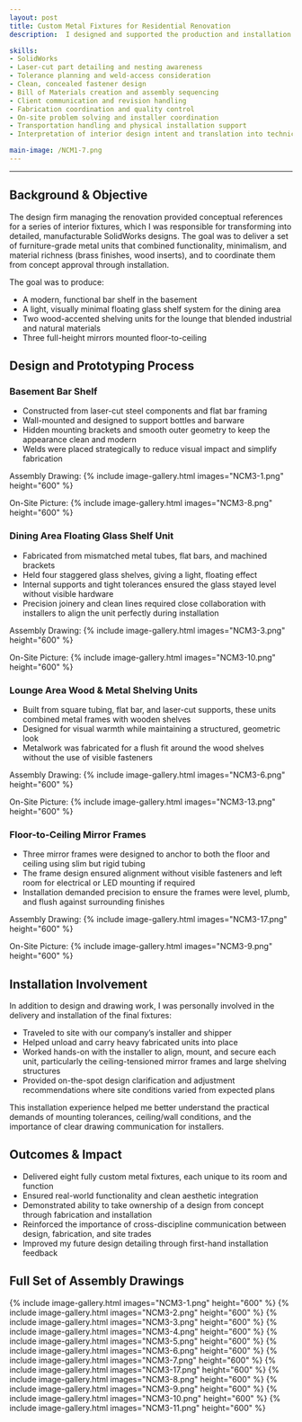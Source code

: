 ```yaml
---
layout: post
title: Custom Metal Fixtures for Residential Renovation
description:  I designed and supported the production and installation of a full suite of custom interior metal fixtures for a high-end residential renovation. The project included a basement bar shelf, a floating glass shelf system in the dining area, two metal/wood shelf units in the lounge, and three full-height mirror frames mounted floor-to-ceiling. Each piece was tailored to suit the architectural style of its space and required structural integrity, high finish quality, and seamless integration into the home.

skills: 
- SolidWorks
- Laser-cut part detailing and nesting awareness
- Tolerance planning and weld-access consideration
- Clean, concealed fastener design
- Bill of Materials creation and assembly sequencing
- Client communication and revision handling
- Fabrication coordination and quality control
- On-site problem solving and installer coordination
- Transportation handling and physical installation support
- Interpretation of interior design intent and translation into technical drawings

main-image: /NCM1-7.png
---
```


---
## Background & Objective
The design firm managing the renovation provided conceptual references for a series of interior fixtures, which I was responsible for transforming into detailed, manufacturable SolidWorks designs. The goal was to deliver a set of furniture-grade metal units that combined functionality, minimalism, and material richness (brass finishes, wood inserts), and to coordinate them from concept approval through installation.

The goal was to produce:

- A modern, functional bar shelf in the basement
- A light, visually minimal floating glass shelf system for the dining area
- Two wood-accented shelving units for the lounge that blended industrial and natural materials
- Three full-height mirrors mounted floor-to-ceiling

## Design and Prototyping Process
### Basement Bar Shelf
- Constructed from laser-cut steel components and flat bar framing
- Wall-mounted and designed to support bottles and barware
- Hidden mounting brackets and smooth outer geometry to keep the appearance clean and modern
- Welds were placed strategically to reduce visual impact and simplify fabrication

Assembly Drawing:
{% include image-gallery.html images="NCM3-1.png" height="600" %}

On-Site Picture:
{% include image-gallery.html images="NCM3-8.png" height="600" %}

### Dining Area Floating Glass Shelf Unit
- Fabricated from mismatched metal tubes, flat bars, and machined brackets
- Held four staggered glass shelves, giving a light, floating effect
- Internal supports and tight tolerances ensured the glass stayed level without visible hardware
- Precision joinery and clean lines required close collaboration with installers to align the unit perfectly during installation

Assembly Drawing:
{% include image-gallery.html images="NCM3-3.png" height="600" %}

On-Site Picture:
{% include image-gallery.html images="NCM3-10.png" height="600" %}

### Lounge Area Wood & Metal Shelving Units
- Built from square tubing, flat bar, and laser-cut supports, these units combined metal frames with wooden shelves
- Designed for visual warmth while maintaining a structured, geometric look
- Metalwork was fabricated for a flush fit around the wood shelves without the use of visible fasteners

Assembly Drawing:
{% include image-gallery.html images="NCM3-6.png" height="600" %}

On-Site Picture:
{% include image-gallery.html images="NCM3-13.png" height="600" %}

### Floor-to-Ceiling Mirror Frames
- Three mirror frames were designed to anchor to both the floor and ceiling using slim but rigid tubing
- The frame design ensured alignment without visible fasteners and left room for electrical or LED mounting if required
- Installation demanded precision to ensure the frames were level, plumb, and flush against surrounding finishes

Assembly Drawing:
{% include image-gallery.html images="NCM3-17.png" height="600" %}

On-Site Picture:
{% include image-gallery.html images="NCM3-9.png" height="600" %}

## Installation Involvement
In addition to design and drawing work, I was personally involved in the delivery and installation of the final fixtures:

- Traveled to site with our company’s installer and shipper
- Helped unload and carry heavy fabricated units into place
- Worked hands-on with the installer to align, mount, and secure each unit, particularly the ceiling-tensioned mirror frames and large shelving structures
- Provided on-the-spot design clarification and adjustment recommendations where site conditions varied from expected plans

This installation experience helped me better understand the practical demands of mounting tolerances, ceiling/wall conditions, and the importance of clear drawing communication for installers.

## Outcomes & Impact 
- Delivered eight fully custom metal fixtures, each unique to its room and function
- Ensured real-world functionality and clean aesthetic integration
- Demonstrated ability to take ownership of a design from concept through fabrication and installation
- Reinforced the importance of cross-discipline communication between design, fabrication, and site trades
- Improved my future design detailing through first-hand installation feedback

## Full Set of Assembly Drawings
{% include image-gallery.html images="NCM3-1.png" height="600" %}
{% include image-gallery.html images="NCM3-2.png" height="600" %} 
{% include image-gallery.html images="NCM3-3.png" height="600" %} 
{% include image-gallery.html images="NCM3-4.png" height="600" %} 
{% include image-gallery.html images="NCM3-5.png" height="600" %} 
{% include image-gallery.html images="NCM3-6.png" height="600" %} 
{% include image-gallery.html images="NCM3-7.png" height="600" %}
{% include image-gallery.html images="NCM3-17.png" height="600" %} 
{% include image-gallery.html images="NCM3-8.png" height="600" %} 
{% include image-gallery.html images="NCM3-9.png" height="600" %} 
{% include image-gallery.html images="NCM3-10.png" height="600" %} 
{% include image-gallery.html images="NCM3-11.png" height="600" %} 

